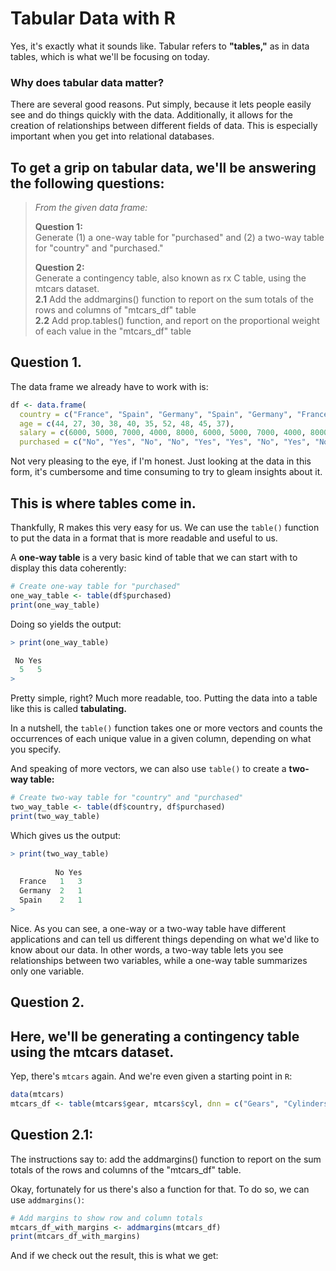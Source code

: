 # Tabular Data with R
Yes, it's exactly what it sounds like. Tabular refers to **"tables,"** as in data tables, which is what we'll be focusing on today.

### Why does tabular data matter?
There are several good reasons. Put simply, because it lets people easily see and do things quickly with the data. Additionally, it allows for the creation of relationships between different fields of data. This is especially important when you get into relational databases.

## To get a grip on tabular data, we'll be answering the following questions:
> _From the given data frame:_
> 
> **Question 1:** <br />
> Generate (1) a one-way table for "purchased" and (2) a two-way table for "country" and "purchased." <br />
> 
> **Question 2:** <br />
> Generate a contingency table, also known as rx C table, using the mtcars dataset. <br />
> **2.1** Add the addmargins() function to report on the sum totals of the rows and columns of "mtcars_df" table <br />
> **2.2** Add prop.tables() function, and report on the proportional weight of each value in the "mtcars_df" table <br />

## Question 1.
The data frame we already have to work with is:
```R
df <- data.frame(
  country = c("France", "Spain", "Germany", "Spain", "Germany", "France", "Spain", "France", "Germany", "France"),
  age = c(44, 27, 30, 38, 40, 35, 52, 48, 45, 37),
  salary = c(6000, 5000, 7000, 4000, 8000, 6000, 5000, 7000, 4000, 8000),
  purchased = c("No", "Yes", "No", "No", "Yes", "Yes", "No", "Yes", "No", "Yes")
```
Not very pleasing to the eye, if I'm honest. Just looking at the data in this form, it's cumbersome and time consuming to try to gleam insights about it.

## This is where tables come in.
Thankfully, R makes this very easy for us. We can use the `table()` function to put the data in a format that is more readable and useful to us.

A **one-way table** is a very basic kind of table that we can start with to display this data coherently:
```R
# Create one-way table for "purchased"
one_way_table <- table(df$purchased)
print(one_way_table)
```
Doing so yields the output:
```R
> print(one_way_table)

 No Yes 
  5   5 
> 
```
Pretty simple, right? Much more readable, too. Putting the data into a table like this is called **tabulating.**

In a nutshell, the `table()` function takes one or more vectors and counts the occurrences of each unique value in a given column, depending on what you specify.

And speaking of more vectors, we can also use `table()` to create a **two-way table:**
```R
# Create two-way table for "country" and "purchased"
two_way_table <- table(df$country, df$purchased)
print(two_way_table)
```
Which gives us the output:
```R
> print(two_way_table)
         
          No Yes
  France   1   3
  Germany  2   1
  Spain    2   1
> 
```
Nice. As you can see, a one-way or a two-way table have different applications and can tell us different things depending on what we'd like to know about our data. In other words, a two-way table lets you see relationships between two variables, while a one-way table summarizes only one variable.

## Question 2.
## Here, we'll be generating a contingency table using the mtcars dataset. 
Yep, there's `mtcars` again. And we're even given a starting point in `R`:
```R
data(mtcars)
mtcars_df <- table(mtcars$gear, mtcars$cyl, dnn = c("Gears", "Cylinders"))
```
## Question 2.1:
The instructions say to: add the addmargins() function to report on the sum totals of the rows and columns of the "mtcars_df" table.

Okay, fortunately for us there's also a function for that. To do so, we can use `addmargins()`:
```R
# Add margins to show row and column totals
mtcars_df_with_margins <- addmargins(mtcars_df)
print(mtcars_df_with_margins)
```
And if we check out the result, this is what we get:
```R

```
